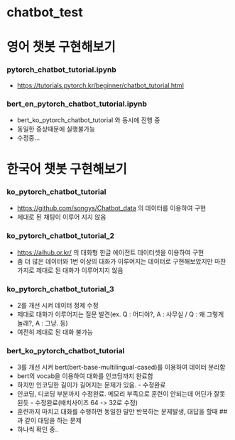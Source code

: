 # chatbot_test

# 영어 챗봇 구현해보기
### pytorch_chatbot_tutorial.ipynb
- https://tutorials.pytorch.kr/beginner/chatbot_tutorial.html

### bert_en_pytorch_chatbot_tutorial.ipynb
- bert_ko_pytorch_chatbot_tutorial 와 동시에 진행 중
- 동일한 증상때문에 실행불가능
- 수정중...


# 한국어 챗봇 구현해보기
### ko_pytorch_chatbot_tutorial 
- https://github.com/songys/Chatbot_data 의 데이터를 이용하여 구현
- 제대로 된 채팅이 이루어 지지 않음

### ko_pytorch_chatbot_tutorial_2
- https://aihub.or.kr/ 의 대화형 한글 에이전트 데이터셋을 이용하여 구현
- 좀 더 많은 데이터와 1번 이상의 대화가 이루어지는 데이터로 구현해보았지만 마찬가지로 제대로 된 대화가 이루어지지 않음

### ko_pytorch_chatbot_tutorial_3
- 2를 개선 시켜 데이터 정제 수정
- 제대로 대화가 이루어지는 질문 발견(ex. Q : 어디야?, A : 사무실 / Q : 왜 그렇게 놀래?, A : 그냥. 등)
- 여전히 제대로 된 대화 불가능

### bert_ko_pytorch_chatbot_tutorial
- 3를 개선 시켜 bert(bert-base-multilingual-cased)를 이용하여 데이터 분리함
- bert의 vocab을 이용하여 대화를 인코딩까지 완료함
- 하지만 인코딩한 길이가 길어지는 문제가 있음. - 수정완료
- 인코딩, 디코딩 부분까지 수정완료. 메모리 부족으로 훈련이 안되는데 어딘가 잘못된듯 - 수정완료(배치사이즈 64 -> 32로 수정)
- 훈련까지 마치고 대화를 수행하면 동일한 말만 반복하는 문제발생, 대답을 할때 ##과 같이 대답을 하는 문제
- 하나씩 확인 중..

